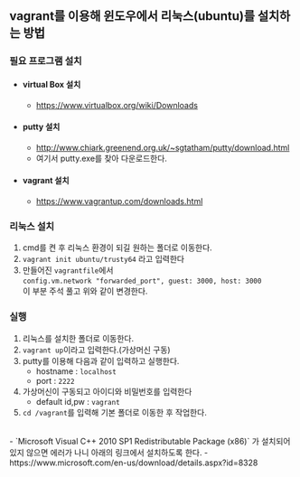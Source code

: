 ## vagrant를 이용해 윈도우에서 리눅스(ubuntu)를 설치하는 방법

### 필요 프로그램 설치

- #### virtual Box 설치
  - https://www.virtualbox.org/wiki/Downloads

- #### putty 설치
  - http://www.chiark.greenend.org.uk/~sgtatham/putty/download.html
  - 여기서 putty.exe를 찾아 다운로드한다.

- #### vagrant 설치
  - https://www.vagrantup.com/downloads.html


### 리눅스 설치

  1. cmd를 켠 후 리눅스 환경이 되길 원하는 폴더로 이동한다.
  2. `vagrant init ubuntu/trusty64` 라고 입력한다
  3. 만들어진 `vagrantfile`에서  
     `config.vm.network "forwarded_port", guest: 3000, host: 3000`  
     이 부분 주석 풀고 위와 같이 변경한다.

### 실행

  1. 리눅스를 설치한 폴더로 이동한다.
  2. `vagrant up`이라고 입력한다.(가상머신 구동)
  3. putty를 이용해 다음과 같이 입력하고 실행한다.
      - hostname : `localhost`
      - port : `2222`
  4. 가상머신이 구동되고 아이디와 비밀번호를 입력한다
      - default id,pw : `vagrant`
  5. `cd /vagrant`를 입력해 기본 폴더로 이동한 후 작업한다.

  <br/>
  - `Microsoft Visual C++ 2010 SP1 Redistributable Package (x86)` 가 설치되어있지 않으면 에러가 나니 아래의 링크에서 설치하도록 한다.
  - https://www.microsoft.com/en-us/download/details.aspx?id=8328
